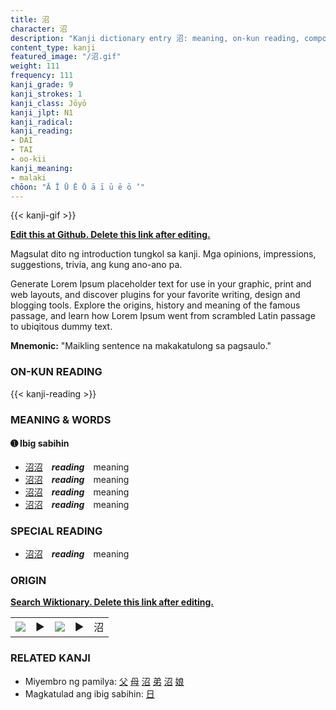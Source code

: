 ```yaml
---
title: 沼
character: 沼
description: "Kanji dictionary entry 沼: meaning, on-kun reading, compounds, origin, related kanji"
content_type: kanji
featured_image: "/沼.gif"
weight: 111
frequency: 111
kanji_grade: 9
kanji_strokes: 1
kanji_class: Jōyō
kanji_jlpt: N1
kanji_radical: 
kanji_reading: 
- DAI
- TAI
- oo-kii
kanji_meaning:
- malaki
chōon: "Ā Ī Ū Ē Ō ā ī ū ē ō ’"
---
```

[//]: # (Don't edit the line below. Kanji animated GIF code is automatically generated.)
{{< kanji-gif >}}

[//]: # (Edit below this line.)

**[Edit this at Github. Delete this link after editing.](https://github.com/tim0g/tim/tree/main/content/kanji/沼/index.md)**

Magsulat dito ng introduction tungkol sa kanji. Mga opinions, impressions, suggestions, trivia, ang kung ano-ano pa.

Generate Lorem Ipsum placeholder text for use in your graphic, print and web layouts, and discover plugins for your favorite writing, design and blogging tools. Explore the origins, history and meaning of the famous passage, and learn how Lorem Ipsum went from scrambled Latin passage to ubiqitous dummy text.
 
**Mnemonic:** "Maikling sentence na makakatulong sa pagsaulo."

### ON-KUN READING

[//]: # (Don't edit the line below. ON-KUN READING code is automatically generated.)
{{< kanji-reading >}}

### MEANING & WORDS

#### ➊ **Ibig sabihin**
  - [沼](../沼)[沼](../沼)　***reading***　meaning
  - [沼](../沼)[沼](../沼)　***reading***　meaning
  - [沼](../沼)[沼](../沼)　***reading***　meaning
  - [沼](../沼)[沼](../沼)　***reading***　meaning

### SPECIAL READING
  - [沼](../沼)[沼](../沼)　***reading***　meaning

### ORIGIN

**[Search Wiktionary. Delete this link after editing.](https://wiktionary.org/wiki/沼)**
<table class="kanji-table"><tr><td>
<img src="60px-沼-bronze.svg.png">
</td><td>▶</td><td>
<img src="60px-沼-oracle.svg.png">
</td><td>▶</td>
<td class="kanji-origin">沼</td>
</tr></table>

### RELATED KANJI
- Miyembro ng pamilya: [父](../父) [母](../母) [沼](../沼) [弟](../弟) [沼](../沼) [娘](../娘)
- Magkatulad ang ibig sabihin: [日](../日)
